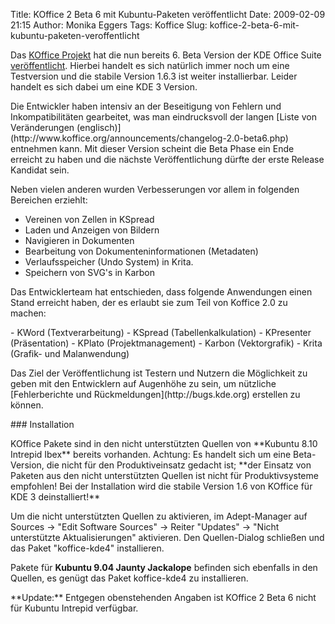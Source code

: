 Title: KOffice 2 Beta 6 mit Kubuntu-Paketen veröffentlicht
Date: 2009-02-09 21:15
Author: Monika Eggers
Tags: Koffice
Slug: koffice-2-beta-6-mit-kubuntu-paketen-veroffentlicht

Das [KOffice Projekt](http://www.koffice.org) hat die nun bereits 6.
Beta Version der KDE Office Suite
[veröffentlicht](http://www.koffice.org/announcements/announce-2.0beta6.php).
Hierbei handelt es sich natürlich immer noch um eine Testversion und die
stabile Version 1.6.3 ist weiter installierbar. Leider handelt es sich
dabei um eine KDE 3 Version.

</p>
Die Entwickler haben intensiv an der Beseitigung von Fehlern und
Inkompatibilitäten gearbeitet, was man eindrucksvoll der langen [Liste
von Veränderungen
(englisch)](http://www.koffice.org/announcements/changelog-2.0-beta6.php)
entnehmen kann. Mit dieser Version scheint die Beta Phase ein Ende
erreicht zu haben und die nächste Veröffentlichung dürfte der erste
Release Kandidat sein.

</p>
<!--break--><!--break-->

Neben vielen anderen wurden Verbesserungen vor allem in folgenden
Bereichen erziehlt:

</p>
<!--break--><!--break-->

-   Vereinen von Zellen in KSpread
-   Laden und Anzeigen von Bildern
-   Navigieren in Dokumenten
-   Bearbeitung von Dokumenteninformationen (Metadaten)
-   Verlaufsspeicher (Undo System) in Krita.
-   Speichern von SVG's in Karbon

</p>
Das Entwicklerteam hat entschieden, dass folgende Anwendungen einen
Stand erreicht haben, der es erlaubt sie zum Teil von Koffice 2.0 zu
machen:

</p>
-   KWord (Textverarbeitung)
-   KSpread (Tabellenkalkulation)
-   KPresenter (Präsentation)
-   KPlato (Projektmanagement)
-   Karbon (Vektorgrafik)
-   Krita (Grafik- und Malanwendung)

</p>
Das Ziel der Veröffentlichung ist Testern und Nutzern die Möglichkeit zu
geben mit den Entwicklern auf Augenhöhe zu sein, um nützliche
[Fehlerberichte und Rückmeldungen](http://bugs.kde.org) erstellen zu
können.

</p>
### Installation

</p>
KOffice Pakete sind in den nicht unterstützten Quellen von **Kubuntu
8.10 Intrepid Ibex** bereits vorhanden. Achtung: Es handelt sich um eine
Beta-Version, die nicht für den Produktiveinsatz gedacht ist; **der
Einsatz von Paketen aus den nicht unterstützten Quellen ist nicht für
Produktivsysteme empfohlen! Bei der Installation wird die stabile
Version 1.6 von KOffice für KDE 3 deinstalliert!**  

Um die nicht unterstützten Quellen zu aktivieren, im Adept-Manager auf
Sources → "Edit Software Sources" → Reiter "Updates" → "Nicht
unterstützte Aktualisierungen" aktivieren. Den Quellen-Dialog schließen
und das Paket "koffice-kde4" installieren.  

Pakete für **Kubuntu 9.04 Jaunty Jackalope** befinden sich ebenfalls in
den Quellen, es genügt das Paket koffice-kde4 zu installieren.

</p>
**Update:** Entgegen obenstehenden Angaben ist KOffice 2 Beta 6 nicht
für Kubuntu Intrepid verfügbar.

</p>

